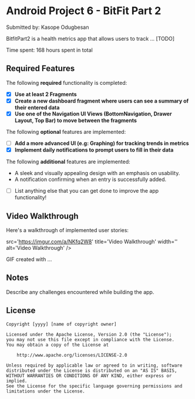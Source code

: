 # Android Project 6 - BitFit Part 2

Submitted by: Kasope Odugbesan 

BitfitPart2  is a health metrics app that allows users to track ... [TODO] 

Time spent: 168 hours spent in total

## Required Features

The following **required** functionality is completed:

- [X] **Use at least 2 Fragments**
- [X] **Create a new dashboard fragment where users can see a summary of their entered data**
- [X] **Use one of the Navigation UI Views (BottomNavigation, Drawer Layout, Top Bar) to move between the fragments**

The following **optional** features are implemented:

- [ ] **Add a more advanced UI (e.g: Graphing) for tracking trends in metrics**
- [X] **Implement daily notifications to prompt users to fill in their data**

The following **additional** features are implemented:
-    A sleek and visually appealing design with an emphasis on usability.
-    A notification confirming when an entry is successfully added.

- [ ] List anything else that you can get done to improve the app functionality!

## Video Walkthrough

Here's a walkthrough of implemented user stories:

 src='https://imgur.com/a/NKfq2W8' title='Video Walkthrough' width='' alt='Video Walkthrough' />

<!-- Replace this with whatever GIF tool you used! -->
GIF created with ...  
<!-- Recommended tools:
[Kap](https://getkap.co/) for macOS
[ScreenToGif](https://www.screentogif.com/) for Windows
[peek](https://github.com/phw/peek) for Linux. -->

## Notes

Describe any challenges encountered while building the app.

## License

    Copyright [yyyy] [name of copyright owner]

    Licensed under the Apache License, Version 2.0 (the "License");
    you may not use this file except in compliance with the License.
    You may obtain a copy of the License at

        http://www.apache.org/licenses/LICENSE-2.0

    Unless required by applicable law or agreed to in writing, software
    distributed under the License is distributed on an "AS IS" BASIS,
    WITHOUT WARRANTIES OR CONDITIONS OF ANY KIND, either express or implied.
    See the License for the specific language governing permissions and
    limitations under the License.
